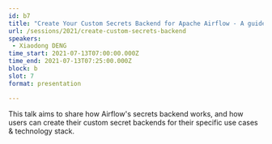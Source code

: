 ```yaml
---
id: b7
title: "Create Your Custom Secrets Backend for Apache Airflow - A guided tour into Airflow codebase"
url: /sessions/2021/create-custom-secrets-backend
speakers:
 - Xiaodong DENG
time_start: 2021-07-13T07:00:00.000Z
time_end: 2021-07-13T07:25:00.000Z
block: b
slot: 7
format: presentation

---
```


This talk aims to share how Airflow's secrets backend works, and how users can create their custom secret backends for their specific use cases & technology stack.
